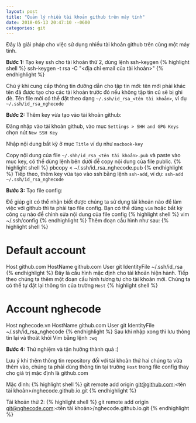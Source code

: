 ```yaml
---
layout: post
title: "Quản lý nhiều tài khoản github trên máy tính"
date: 2018-05-13 20:47:10 --0600
categories: git
---
```

Đây là giải pháp cho việc sử dụng nhiều tài khoản github trên cùng một máy tính.

**Bước 1:** Tạo key ssh cho tài khoản thứ 2, dùng lệnh ssh-keygen
{% highlight shell %}
ssh-keygen -t rsa -C "<địa chỉ email của tài khoản>"
{% endhighlight %}

Chú ý khi cung cấp thông tin đường dẫn cho tập tin mới: tên mới phải khác tên đã được tạo cho các tài khoản trước đó nếu không tập tin cũ sẽ bị ghi đè. Tên file mới có thể đặt theo dạng ` ~/.ssh/id_rsa_<tên tài khoản> `, ví dụ `~/.ssh/id_rsa_nghecode `

**Bước 2:** Thêm key vừa tạo vào tài khoản github:

Đăng nhập vào tài khoản github, vào mục `Settings > SHH and GPG Keys` chọn nút `New SSH Key`

Nhập nội dung bất kỳ ở mục `Title` ví dụ như `macbook-key`

Copy nội dung của file `~/.shh/id_rsa_<tên tài khoản>.pub` và paste vào mục key, có thể dùng lệnh bên dưới để copy nội dung của file public.
{% highlight shell %}
pbcopy < ~/.ssh/id_rsa_nghecode.pub
{% endhighlight %}
Tiếp theo, thêm key vừa tạo vào ssh bằng lệnh `ssh-add`, ví dụ: `ssh-add ~/.ssh/id_rsa_nghecode`

**Bước 3:** Tạo file config:

Để giúp git có thể nhận biết được chúng ta sử dụng tài khoản nào để làm việc với github thì ta phải tạo file config. Bạn có thể dùng `vim` hoặc bất kỳ công cụ nào để chỉnh sửa nội dung của file config
{% highlight shell %}
vim ~/.ssh/config
{% endhighlight %}
Thêm đoạn cầu hình như sau:
{% highlight shell %}
# Default account
Host github.com
  HostName github.com
  User git
  IdentityFile ~/.ssh/id_rsa
{% endhighlight %}
Đây là cấu hình mặc định cho tài khoản hiện hành. Tiếp theo chúng ta thêm một đoạn cấu hình tương tự cho tài khoản mới. Chúng ta có thể tự đặt lại thông tin của trường `Host`
{% highlight shell %}
# Account nghecode
Host nghecode.vn
  HostName github.com
  User git
  IdentityFile ~/.ssh/id_rsa_nghecode
{% endhighlight %}
Sau khi nhập xong thì lưu thông tin lại và thoát khỏi Vim bằng lệnh `:wq`

**Bước 4:** Thử nghiệm và tận hưởng thành quả :)

Lưu ý khi thêm thông tin repository đối với tài khoản thứ hai chúng ta vừa thêm vào, chúng ta phải dùng thông tin tại trường `Host` trong file config thay cho giá trị mặc định là github.com

Mặc đinh:
{% highlight shell %}
git remote add origin git@github.com:<tên tài khoản>/nghecode.github.io.git
{% endhighlight %}

Tài khoản thử 2:
{% highlight shell %}
git remote add origin git@nghecode.com:<tên tài khoản>/nghecode.github.io.git
{% endhighlight %}
